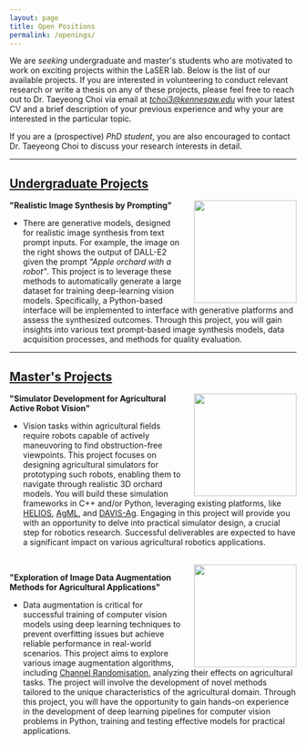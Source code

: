 ```yaml
---
layout: page
title: Open Positions
permalink: /openings/
---
```


We are *seeking* undergraduate and master's students who are motivated to work on exciting projects within the LaSER lab. Below is the list of our available projects. If you are interested in volunteering to conduct relevant research or write a thesis on any of these projects, please feel free to reach out to Dr. Taeyeong Choi via email at *tchoi3@kennesaw.edu* with your latest CV and a brief description of your previous experience and why your are interested in the particular topic.

If you are a (prospective) *PhD student*, you are also encouraged to contact Dr. Taeyeong Choi to discuss your research interests in detail. 

---

## <u>Undergraduate Projects</u>

<img style="margin: 0 0 0 20px; float: right;" width="180" src="../images/dalle.png">

**"Realistic Image Synthesis by Prompting"**

- There are generative models, designed for realistic image synthesis from text prompt inputs. For example, the image on the right shows the output of DALL-E2 given the prompt *"Apple orchard with a robot"*.
This project is to leverage these methods to automatically generate a large dataset for training deep-learning vision models.
Specifically, a Python-based interface will be implemented to interface with generative platforms and assess the synthesized outcomes. 
Through this project, you will gain insights into various text prompt-based image synthesis models, data acquisition processes, and methods for quality evaluation. 

---

## <u>Master's Projects</u>

<img style="margin: 0 0 0 20px; float: right;" width="180" src="../images/davis-ag.png">

**"Simulator Development for Agricultural Active Robot Vision"**
- Vision tasks within agricultural fields require robots capable of actively maneuvoring to find obstruction-free viewpoints. 
This project focuses on designing agricultural simulators for prototyping such robots, enabling them to navigate through realistic 3D orchard models. 
You will build these simulation frameworks in C++ and/or Python, leveraging existing platforms, like [HELIOS](https://baileylab.ucdavis.edu/software/helios/index.html), [AgML](https://github.com/Project-AgML/AgML), and [DAVIS-Ag](https://github.com/ctyeong/DAVIS-Ag/tree/main). 
Engaging in this project will provide you with an opportunity to delve into practical simulator design, a crucial step for robotics research. 
Successful deliverables are expected to have a significant impact on various agricultural robotics applications.
 
<br>

<img style="margin: 0 0 0 20px; float: right;" width="180" src="../images/ch-rand.png">

**"Exploration of Image Data Augmentation Methods for Agricultural Applications"**
- Data augmentation is critical for successful training of computer vision models using deep learning techniques to prevent overfitting issues but achieve reliable performance in real-world scenarios. 
This project aims to explore various image augmentation algorithms, including [Channel Randomisation](https://github.com/ctyeong/ch-rand), analyzing their effects on agricultural tasks. 
The project will involve the development of novel methods tailored to the unique characteristics of the agricultural domain.
Through this project, you will have the opportunity to gain hands-on experience in the development of deep learning pipelines for computer vision problems in Python, training and testing effective models for practical applications. 